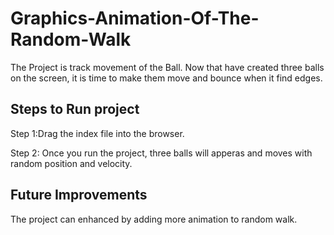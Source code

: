 # Graphics-Animation-Of-The-Random-Walk
The Project is track movement of the Ball. Now that have created three balls on the screen, it is time to make them move and bounce when it find edges.
## Steps to Run project
Step 1:Drag the index file into the browser.

Step 2: Once you run the project, three balls will apperas and moves with random position and velocity.

## Future Improvements
The project can enhanced by adding more animation to random walk.
